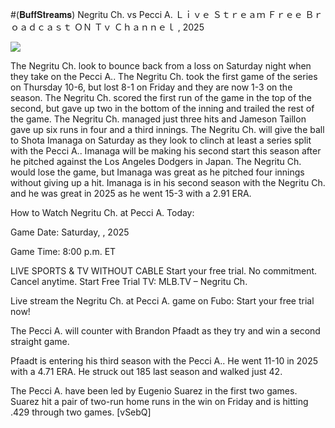 #(𝐁𝐮𝐟𝐟𝐒𝐭𝐫𝐞𝐚𝐦𝐬) Negritu Ch. vs Pecci A. Ｌｉｖｅ Ｓｔｒｅａｍ Ｆｒｅｅ Ｂｒｏａｄｃａｓｔ ＯＮ Ｔｖ Ｃｈａｎｎｅｌ , 2025  
  
  
[![](https://i.imgur.com/qSNzIqt.png)](https://movie.rssnews.media/ithPYfXw.php)  
  
The Negritu Ch. look to bounce back from a loss on Saturday night when they take on the Pecci A.. The Negritu Ch. took the first game of the series on Thursday 10-6, but lost 8-1 on Friday and they are now 1-3 on the season. The Negritu Ch. scored the first run of the game in the top of the second, but gave up two in the bottom of the inning and trailed the rest of the game. The Negritu Ch. managed just three hits and Jameson Taillon gave up six runs in four and a third innings. The Negritu Ch. will give the ball to Shota Imanaga on Saturday as they look to clinch at least a series split with the Pecci A.. Imanaga will be making his second start this season after he pitched against the Los Angeles Dodgers in Japan. The Negritu Ch. would lose the game, but Imanaga was great as he pitched four innings without giving up a hit. Imanaga is in his second season with the Negritu Ch. and he was great in 2025 as he went 15-3 with a 2.91 ERA.

How to Watch Negritu Ch. at Pecci A. Today:

Game Date: Saturday, , 2025

Game Time: 8:00 p.m. ET

LIVE SPORTS & TV WITHOUT CABLE
Start your free trial. No commitment. Cancel anytime.
Start Free Trial
TV: MLB.TV – Negritu Ch.

Live stream the Negritu Ch. at Pecci A. game on Fubo: Start your free trial now!

The Pecci A. will counter with Brandon Pfaadt as they try and win a second straight game.

Pfaadt is entering his third season with the Pecci A.. He went 11-10 in 2025 with a 4.71 ERA. He struck out 185 last season and walked just 42.

The Pecci A. have been led by Eugenio Suarez in the first two games. Suarez hit a pair of two-run home runs in the win on Friday and is hitting .429 through two games. [vSebQ]